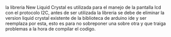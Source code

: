 la libreria New Liquid Crystal es utilizada para el manejo de la pantalla lcd con el protocolo I2C, antes de ser utilizada la libreria se debe de eliminar la version liquid crystal existente de la 
biblioteca de arduino ide y ser reemplaza por esta, esto es para no sobreponer una sobre otra y que traiga problemas a la hora de compilar el codigo.
